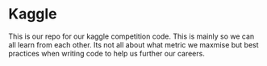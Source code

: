 # Kaggle

This is our repo for our kaggle competition code. This is mainly so we can all learn from each other. Its not all about what metric we maxmise but best practices when writing code to help us further our careers.
